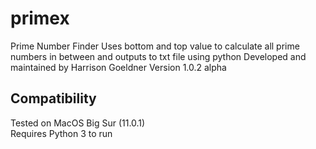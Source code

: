 # primex
Prime Number Finder
Uses bottom and top value to calculate all prime numbers in between and outputs to txt file using python
Developed and maintained by Harrison Goeldner
Version 1.0.2 alpha

## Compatibility
Tested on MacOS Big Sur (11.0.1)\
Requires Python 3 to run
